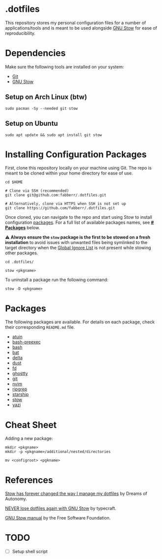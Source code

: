 # .dotfiles

This repository stores my personal configuration files for a number of applications/tools and is meant to be used alongside [GNU Stow](https://www.gnu.org/software/stow/) for ease of reproducibility.

# Dependencies

Make sure the following tools are installed on your system:

- [Git](https://git-scm.com/)
- [GNU Stow](https://www.gnu.org/software/stow/)

## Setup on Arch Linux (btw)

```shell
sudo pacman -Sy --needed git stow
```

## Setup on Ubuntu

```shell
sudo apt update && sudo apt install git stow
```

# Installing Configuration Packages

First, clone this repository locally on your machine using Git. The repo is meant to be cloned within your home directory for ease of use.

```shell
cd $HOME

# Clone via SSH (recommended)
git clone git@github.com:fabberr/.dotfiles.git

# Alternatively, clone via HTTPS when SSH is not set up
git clone https://github.com/fabberr/.dotfiles.git
```

Once cloned, you can navigate to the repo and start using Stow to install configuration [packages](https://www.gnu.org/software/stow/manual/stow.html#Terminology). For a full list of available packages names, see **[# Packages](#packages)** below.

⚠️ **Always ensure the `stow` package is the first to be stowed on a fresh installation** to avoid issues with unwanted files being symlinked to the target directory when the [Global Ignore List](https://www.gnu.org/software/stow/manual/stow.html#Types-And-Syntax-Of-Ignore-Lists) is not present while stowing other packages.

```shell
cd .dotfiles/

stow <pkgname>
```

To uninstall a package run the following command:

```shell
stow -D <pkgname>
```

# Packages

The following packages are available. For details on each package, check their corresponding `README.md` file.

- [atuin](https://github.com/fabberr/.dotfiles/tree/master/atuin)
- [bash-preexec](https://github.com/fabberr/.dotfiles/tree/master/bash-preexec)
- [bash](https://github.com/fabberr/.dotfiles/tree/master/bash)
- [bat](https://github.com/fabberr/.dotfiles/tree/master/bat)
- [delta](https://github.com/fabberr/.dotfiles/tree/master/delta)
- [dust](https://github.com/fabberr/.dotfiles/tree/master/dust)
- [fd](https://github.com/fabberr/.dotfiles/tree/master/fd)
- [ghostty](https://github.com/fabberr/.dotfiles/tree/master/ghostty)
- [git](https://github.com/fabberr/.dotfiles/tree/master/git)
- [nvim](https://github.com/fabberr/.dotfiles/tree/master/nvim)
- [ripgrep](https://github.com/fabberr/.dotfiles/tree/master/ripgrep)
- [starship](https://github.com/fabberr/.dotfiles/tree/master/starship)
- [stow](https://github.com/fabberr/.dotfiles/tree/master/stow)
- [yazi](https://github.com/fabberr/.dotfiles/tree/master/yazi)

# Cheat Sheet

Adding a new package:

```shell
mkdir <pkgname>
mkdir -p <pkgname>/additional/nested/directories

mv <configroot> <pgkname>
```

# References

[Stow has forever changed the way I manage my dotfiles](https://youtu.be/y6XCebnB9gs) by Dreams of Autonomy.

[NEVER lose dotfiles again with GNU Stow](https://youtu.be/NoFiYOqnC4o) by typecraft.

[GNU Stow manual](https://www.gnu.org/software/stow/manual/) by the Free Software Foundation.

# TODO
- [ ] Setup shell script
